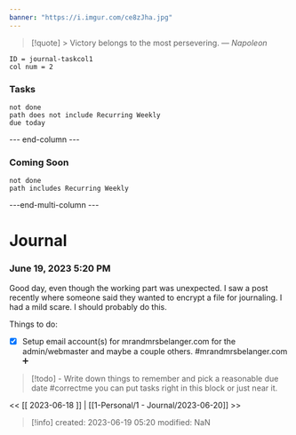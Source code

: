 ```yaml
---
banner: "https://i.imgur.com/ce8zJha.jpg"
---
```



>[!quote] > Victory belongs to the most persevering.
> — <cite>Napoleon</cite>

```start-multi-column
ID = journal-taskcol1
col num = 2
```
### Tasks
```tasks
not done
path does not include Recurring Weekly
due today
```
--- end-column ---
### Coming Soon
```tasks
not done 
path includes Recurring Weekly
```
---end-multi-column ---
# Journal

### June 19, 2023 5:20 PM
Good day, even though the working part was unexpected. 
I saw a post recently where someone said they wanted to encrypt a file for journaling.   I had a mild scare. 
I should probably do this.  

Things to do: 
- [x] Setup email account(s) for mrandmrsbelanger.com for the admin/webmaster and maybe a couple others.   #mrandmrsbelanger.com ➕


> [!todo] -  Write down things to remember and pick a reasonable due date
>  #correctme you can put tasks right in this block or just near it.  


<< [[ 2023-06-18 ]] | [[1-Personal/1 - Journal/2023-06-20]] >>

> [!info]
>  created: 2023-06-19 05:20
>  modified: NaN